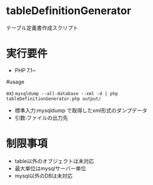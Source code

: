 # tableDefinitionGenerator

テーブル定義書作成スクリプト

# 実行要件

+ PHP 7.1~ 

#usage

ex) `mysqldump --all-database --xml -d | php tableDefinitionGenerator.php output/`

+ 標準入力:mysqldump で取得したxml形式のダンプデータ
+ 引数:ファイルの出力先

# 制限事項

+ table以外のオブジェクトは未対応
+ 最大単位はmysqlサーバー単位
+ mysql以外のDBは未対応
